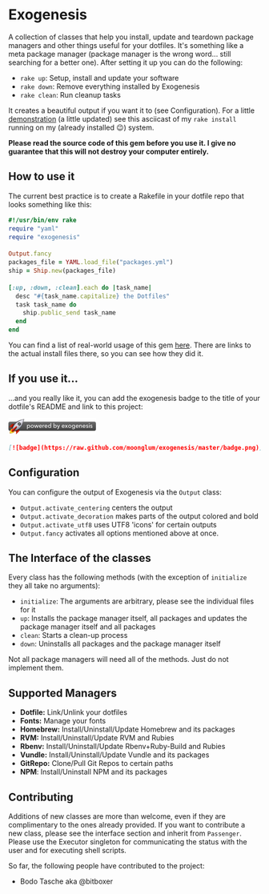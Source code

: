# Exogenesis

A collection of classes that help you install, update and teardown package managers and other things useful for your dotfiles. It's something like a meta package manager (package manager is the wrong word... still searching for a better one). After setting it up you can do the following:

* `rake up`: Setup, install and update your software
* `rake down`: Remove everything installed by Exogenesis
* `rake clean`: Run cleanup tasks

It creates a beautiful output if you want it to (see Configuration). For a little [demonstration](http://ascii.io/a/2491) (a little updated) see this asciicast of my `rake install` running on my (already installed :wink:) system.

**Please read the source code of this gem before you use it. I give no guarantee that this will not destroy your computer entirely.**

## How to use it

The current best practice is to create a Rakefile in your dotfile repo that looks something like this:

```ruby
#!/usr/bin/env rake
require "yaml"
require "exogenesis"

Output.fancy
packages_file = YAML.load_file("packages.yml")
ship = Ship.new(packages_file)

[:up, :down, :clean].each do |task_name|
  desc "#{task_name.capitalize} the Dotfiles"
  task task_name do
    ship.public_send task_name
  end
end
```

You can find a list of real-world usage of this gem [here](https://github.com/moonglum/exogenesis/wiki/List-of-Users). There are links to the actual install files there, so you can see how they did it.

## If you use it...

...and you really like it, you can add the exogenesis badge to the title of your dotfile's README and link to this project:

![badge](badge.png)

```markdown
[![badge](https://raw.github.com/moonglum/exogenesis/master/badge.png)](https://github.com/moonglum/exogenesis)
```

## Configuration

You can configure the output of Exogenesis via the `Output` class:

* `Output.activate_centering` centers the output
* `Output.activate_decoration` makes parts of the output colored and bold
* `Output.activate_utf8` uses UTF8 'icons' for certain outputs
* `Output.fancy` activates all options mentioned above at once.

## The Interface of the classes

Every class has the following methods (with the exception of `initialize` they all take no arguments):

* `initialize`: The arguments are arbitrary, please see the individual files for it
* `up`: Installs the package manager itself, all packages and updates the package manager itself and all packages
* `clean`: Starts a clean-up process
* `down`: Uninstalls all packages and the package manager itself

Not all package managers will need all of the methods. Just do not implement them.

## Supported Managers

* **Dotfile:** Link/Unlink your dotfiles
* **Fonts:** Manage your fonts
* **Homebrew:** Install/Uninstall/Update Homebrew and its packages
* **RVM:** Install/Uninstall/Update RVM and Rubies
* **Rbenv:** Install/Uninstall/Update Rbenv+Ruby-Build and Rubies
* **Vundle:** Install/Uninstall/Update Vundle and its packages
* **GitRepo:** Clone/Pull Git Repos to certain paths
* **NPM**: Install/Uninstall NPM and its packages

## Contributing

Additions of new classes are more than welcome, even if they are complimentary to the ones already provided. If you want to contribute a new class, please see the interface section and inherit from `Passenger`. Please use the Executor singleton for communicating the status with the user and for executing shell scripts.

So far, the following people have contributed to the project:

* Bodo Tasche aka @bitboxer
